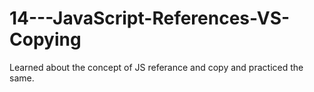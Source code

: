 # 14---JavaScript-References-VS-Copying

Learned about the concept of JS referance and copy and practiced the same.
